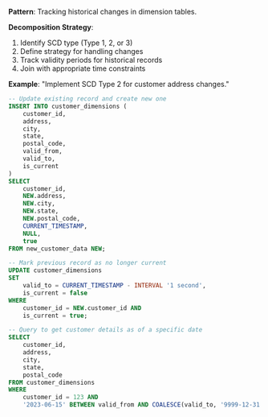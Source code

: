 **Pattern**: Tracking historical changes in dimension tables.

**Decomposition Strategy**:

1. Identify SCD type (Type 1, 2, or 3)
2. Define strategy for handling changes
3. Track validity periods for historical records
4. Join with appropriate time constraints

**Example**: "Implement SCD Type 2 for customer address changes."

```SQL
-- Update existing record and create new one
INSERT INTO customer_dimensions (
    customer_id,
    address,
    city,
    state,
    postal_code,
    valid_from,
    valid_to,
    is_current
)
SELECT
    customer_id,
    NEW.address,
    NEW.city,
    NEW.state,
    NEW.postal_code,
    CURRENT_TIMESTAMP,
    NULL,
    true
FROM new_customer_data NEW;

-- Mark previous record as no longer current
UPDATE customer_dimensions
SET
    valid_to = CURRENT_TIMESTAMP - INTERVAL '1 second',
    is_current = false
WHERE
    customer_id = NEW.customer_id AND
    is_current = true;

-- Query to get customer details as of a specific date
SELECT
    customer_id,
    address,
    city,
    state,
    postal_code
FROM customer_dimensions
WHERE
    customer_id = 123 AND
    '2023-06-15' BETWEEN valid_from AND COALESCE(valid_to, '9999-12-31');
```